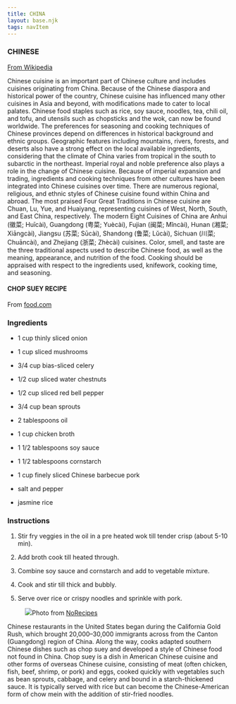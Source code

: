 ```yaml
---
title: CHINA
layout: base.njk
tags: navItem
---
```


<section class="about">
            <h3>CHINESE</h3>
            <p><a href = "https://en.wikipedia.org/wiki/Chinese_cuisine" class = "cuisine-intro" target="_blank">From Wikipedia</a></p>
            <p>Chinese cuisine is an important part of Chinese culture and includes cuisines originating from China. Because of 
            the Chinese diaspora and historical power of the country, Chinese cuisine has influenced many other cuisines in 
            Asia and beyond, with modifications made to cater to local palates. Chinese food staples such as rice, soy sauce, 
            noodles, tea, chili oil, and tofu, and utensils such as chopsticks and the wok, can now be found worldwide.
            The preferences for seasoning and cooking techniques of Chinese provinces depend on differences in historical 
            background and ethnic groups. Geographic features including mountains, rivers, forests, and deserts also have a 
            strong effect on the local available ingredients, considering that the climate of China varies from tropical in the 
            south to subarctic in the northeast. Imperial royal and noble preference also plays a role in the change of Chinese 
            cuisine. Because of imperial expansion and trading, ingredients and cooking techniques from other cultures have been 
            integrated into Chinese cuisines over time. There are numerous regional, religious, and ethnic styles of 
            Chinese cuisine found within China and abroad. The most praised Four Great Traditions in Chinese cuisine are Chuan, 
            Lu, Yue, and Huaiyang, representing cuisines of 
            West, North, South, and East China, respectively. The modern Eight Cuisines of China are Anhui (徽菜; Huīcài), 
            Guangdong (粤菜; Yuècài), Fujian (闽菜; Mǐncài), Hunan (湘菜; Xiāngcài), Jiangsu (苏菜; Sūcài), Shandong (鲁菜; Lǔcài), Sichuan (川菜; Chuāncài), and Zhejiang (浙菜; Zhècài) cuisines.
            Color, smell, and taste are the three traditional aspects used to describe Chinese food, as well as the meaning, 
            appearance, and nutrition of the food. Cooking should be appraised with respect to the ingredients used, knifework, 
            cooking time, and seasoning. </p>
</section>

<section class="t-intro">
                <div class="food-tile-two-china">
                <div class="rec-contain">
                    <h4>CHOP SUEY RECIPE</h4>
                    <p> From <a href="https://www.food.com/recipe/pork-chop-suey-160538" class="recipe-link" target="_blank">food.com</a></p>
                </div>
                    <div class="recipe">
                    <div class="ingredient-container">
                        <h3> Ingredients </h3>
                        <ul class="ingredients">
                            <li><p>1 cup thinly sliced onion</p></li>
                            <li><p>1 cup sliced mushrooms</p></li>
                            <li><p>3/4 cup bias-sliced celery</p></li>
                            <li><p>1/2 cup sliced water chestnuts</p></li>
                            <li><p>1/2 cup sliced red bell pepper</p></li>
                            <li><p>3/4 cup bean sprouts</p></li>
                            <li><p>2 tablespoons oil</p></li>
                            <li><p>1 cup chicken broth</p></li>
                            <li><p>1 1/2 tablespoons soy sauce</p></li>
                            <li><p>1 1/2 tablespoons cornstarch</p></li>
                            <li><p>1 cup finely sliced Chinese barbecue pork</p></li>
                            <li><p>salt and pepper</p></li>
                            <li><p>jasmine rice</p></li>
                        </ul>
                    </div>
                    <div class="instruction-container">
                        <h3> Instructions </h3>
                        <ol class="instructions">
                            <li><p>Stir fry veggies in the oil in a pre heated wok till tender crisp (about 5-10 min).</p></li>
                            <li><p>Add broth cook till heated through.</p></li>
                            <li><p>Combine soy sauce and cornstarch and add to vegetable mixture.</p></li>
                            <li><p>Cook and stir till thick and bubbly.</p></li>
                            <li><p>Serve over rice or crispy noodles and sprinkle with pork.</p></li>
                        </ol>
                    </div> 
                    </div> 
                </div>       
    
<div class="img-layer-blue">
                <div class="img-tile-two-china">
                    <figure><img src="/images/chop_suey.jpg">Photo from <a href="https://norecipes.com/best-chop-suey-recipe" class="img-cred">NoRecipes</a></figure>
                </div> 
                </div> 
        </section>
  
<section class="more-info">
            <div id="info-text-china">
                <p>Chinese restaurants in the United States began during the California Gold Rush, which brought 20,000–30,000 immigrants across from the Canton (Guangdong) region of China. Along the way, cooks adapted southern Chinese dishes such as chop suey and developed a style of Chinese food not found in China. Chop suey is a dish in American Chinese cuisine and other forms of overseas Chinese cuisine, consisting of meat (often chicken, fish, beef, shrimp, or pork) and eggs, cooked quickly with vegetables such as bean sprouts, cabbage, and celery and bound in a starch-thickened sauce. It is typically served with rice but can become the Chinese-American form of chow mein with the addition of stir-fried noodles.</p>
            </div>
        </section>  